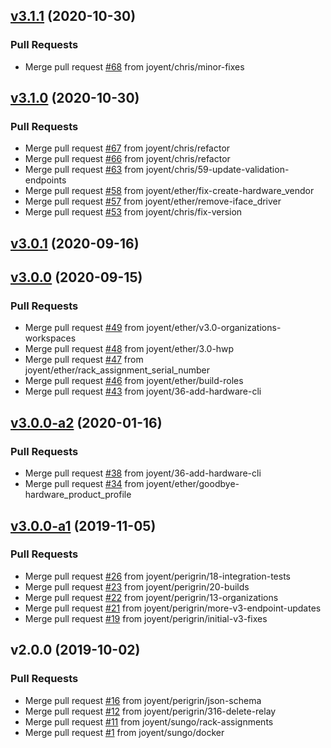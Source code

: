 
<a name="v3.1.1"></a>
## [v3.1.1](https://github.com/joyent/kosh/compare/v3.1.0...v3.1.1) (2020-10-30)

### Pull Requests

* Merge pull request [#68](https://github.com/joyent/kosh/issues/68) from joyent/chris/minor-fixes


<a name="v3.1.0"></a>
## [v3.1.0](https://github.com/joyent/kosh/compare/v3.0.1...v3.1.0) (2020-10-30)

### Pull Requests

* Merge pull request [#67](https://github.com/joyent/kosh/issues/67) from joyent/chris/refactor
* Merge pull request [#66](https://github.com/joyent/kosh/issues/66) from joyent/chris/refactor
* Merge pull request [#63](https://github.com/joyent/kosh/issues/63) from joyent/chris/59-update-validation-endpoints
* Merge pull request [#58](https://github.com/joyent/kosh/issues/58) from joyent/ether/fix-create-hardware_vendor
* Merge pull request [#57](https://github.com/joyent/kosh/issues/57) from joyent/ether/remove-iface_driver
* Merge pull request [#53](https://github.com/joyent/kosh/issues/53) from joyent/chris/fix-version


<a name="v3.0.1"></a>
## [v3.0.1](https://github.com/joyent/kosh/compare/v3.0.0...v3.0.1) (2020-09-16)


<a name="v3.0.0"></a>
## [v3.0.0](https://github.com/joyent/kosh/compare/v3.0.0-a2...v3.0.0) (2020-09-15)

### Pull Requests

* Merge pull request [#49](https://github.com/joyent/kosh/issues/49) from joyent/ether/v3.0-organizations-workspaces
* Merge pull request [#48](https://github.com/joyent/kosh/issues/48) from joyent/ether/3.0-hwp
* Merge pull request [#47](https://github.com/joyent/kosh/issues/47) from joyent/ether/rack_assignment_serial_number
* Merge pull request [#46](https://github.com/joyent/kosh/issues/46) from joyent/ether/build-roles
* Merge pull request [#43](https://github.com/joyent/kosh/issues/43) from joyent/36-add-hardware-cli


<a name="v3.0.0-a2"></a>
## [v3.0.0-a2](https://github.com/joyent/kosh/compare/v3.0.0-a1...v3.0.0-a2) (2020-01-16)

### Pull Requests

* Merge pull request [#38](https://github.com/joyent/kosh/issues/38) from joyent/36-add-hardware-cli
* Merge pull request [#34](https://github.com/joyent/kosh/issues/34) from joyent/ether/goodbye-hardware_product_profile


<a name="v3.0.0-a1"></a>
## [v3.0.0-a1](https://github.com/joyent/kosh/compare/v2.0.0...v3.0.0-a1) (2019-11-05)

### Pull Requests

* Merge pull request [#26](https://github.com/joyent/kosh/issues/26) from joyent/perigrin/18-integration-tests
* Merge pull request [#23](https://github.com/joyent/kosh/issues/23) from joyent/perigrin/20-builds
* Merge pull request [#22](https://github.com/joyent/kosh/issues/22) from joyent/perigrin/13-organizations
* Merge pull request [#21](https://github.com/joyent/kosh/issues/21) from joyent/perigrin/more-v3-endpoint-updates
* Merge pull request [#19](https://github.com/joyent/kosh/issues/19) from joyent/perigrin/initial-v3-fixes


<a name="v2.0.0"></a>
## v2.0.0 (2019-10-02)

### Pull Requests

* Merge pull request [#16](https://github.com/joyent/kosh/issues/16) from joyent/perigrin/json-schema
* Merge pull request [#12](https://github.com/joyent/kosh/issues/12) from joyent/perigrin/316-delete-relay
* Merge pull request [#11](https://github.com/joyent/kosh/issues/11) from joyent/sungo/rack-assignments
* Merge pull request [#1](https://github.com/joyent/kosh/issues/1) from joyent/sungo/docker

